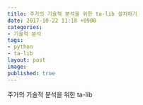 ```yaml
---
title: 주가의 기술적 분석을 위한 ta-lib 설치하기
date: 2017-10-22 11:18 +0900
categories:
- 기술적 분석
tags:
- python
- ta-lib
layout: post
image: 
published: true
---
```



주가의 기술적 분석을 위한 ta-lib 

